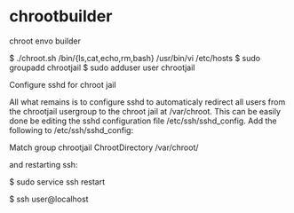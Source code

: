 # chrootbuilder
chroot envo builder


$ ./chroot.sh /bin/{ls,cat,echo,rm,bash} /usr/bin/vi /etc/hosts
$ sudo groupadd chrootjail
$ sudo adduser user chrootjail


Configure sshd for chroot jail

All what remains is to configure sshd to automaticaly redirect all users from the chrootjail usergroup to the chroot jail at /var/chroot. This can be easily done be editing the sshd configuration file /etc/ssh/sshd_config. Add the following to /etc/ssh/sshd_config:

Match group chrootjail
            ChrootDirectory /var/chroot/

and restarting ssh:

$ sudo service ssh restart

$ ssh user@localhost
